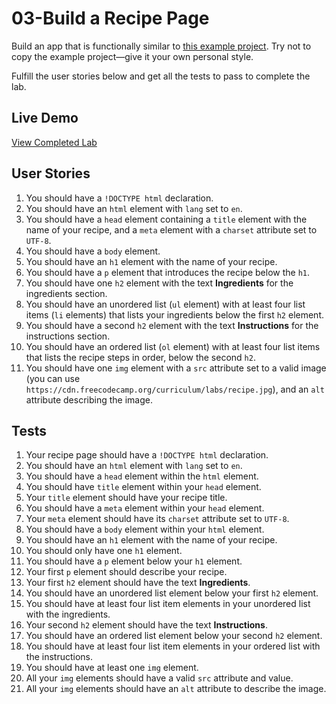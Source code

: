 # 03-Build a Recipe Page

Build an app that is functionally similar to [this example project](https://www.freecodecamp.org/learn/full-stack-developer/lab-recipe-page/build-a-recipe-page). Try not to copy the example project—give it your own personal style.

Fulfill the user stories below and get all the tests to pass to complete the lab.

## Live Demo
[View Completed Lab](./index.html)

## User Stories
1. You should have a `!DOCTYPE html` declaration.
2. You should have an `html` element with `lang` set to `en`.
3. You should have a `head` element containing a `title` element with the name of your recipe, and a `meta` element with a `charset` attribute set to `UTF-8`.
4. You should have a `body` element.
5. You should have an `h1` element with the name of your recipe.
6. You should have a `p` element that introduces the recipe below the `h1`.
7. You should have one `h2` element with the text **Ingredients** for the ingredients section.
8. You should have an unordered list (`ul` element) with at least four list items (`li` elements) that lists your ingredients below the first `h2` element.
9. You should have a second `h2` element with the text **Instructions** for the instructions section.
10. You should have an ordered list (`ol` element) with at least four list items that lists the recipe steps in order, below the second `h2`.
11. You should have one `img` element with a `src` attribute set to a valid image (you can use `https://cdn.freecodecamp.org/curriculum/labs/recipe.jpg`), and an `alt` attribute describing the image.

## Tests
1. Your recipe page should have a `!DOCTYPE html` declaration.
2. You should have an `html` element with `lang` set to `en`.
3. You should have a `head` element within the `html` element.
4. You should have `title` element within your `head` element.
5. Your `title` element should have your recipe title.
6. You should have a `meta` element within your `head` element.
7. Your `meta` element should have its `charset` attribute set to `UTF-8`.
8. You should have a `body` element within your `html` element.
9. You should have an `h1` element with the name of your recipe.
10. You should only have one `h1` element.
11. You should have a `p` element below your `h1` element.
12. Your first `p` element should describe your recipe.
13. Your first `h2` element should have the text **Ingredients**.
14. You should have an unordered list element below your first `h2` element.
15. You should have at least four list item elements in your unordered list with the ingredients.
16. Your second `h2` element should have the text **Instructions**.
17. You should have an ordered list element below your second `h2` element.
18. You should have at least four list item elements in your ordered list with the instructions.
19. You should have at least one `img` element.
20. All your `img` elements should have a valid `src` attribute and value.
21. All your `img` elements should have an `alt` attribute to describe the image.
